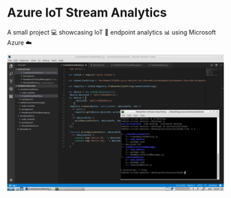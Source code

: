 # Azure IoT Stream Analytics
A small project :computer: showcasing IoT :satellite: endpoint analytics :bar_chart: using Microsoft Azure :cloud:

[![](images/thumb.png)](https://www.youtube.com/embed/5bd_xTevqAc?rel=0&amp "Using Azure to perform IoT endpoint analytics")
